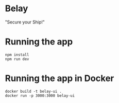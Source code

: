 # Belay
"Secure your Ship!"

# Running the app
```
npm install
npm run dev
```

# Running the app in Docker
```
docker build -t belay-ui .
docker run -p 3000:3000 belay-ui
```